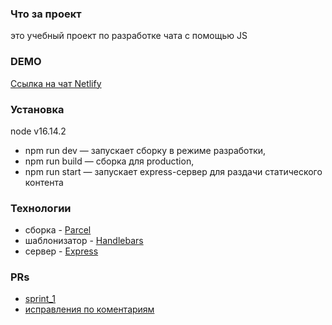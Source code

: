 ### Что за проект
 это учебный проект по разработке чата с помощью JS

### DEMO
[Ссылка на чат Netlify](https://resonant-sfogliatella-24f213.netlify.app/)

### Установка
node v16.14.2
 - npm run dev — запускает сборку в режиме разработки,
 - npm run build — сборка для production,
 - npm run start — запускает express-сервер для раздачи статического контента

### Технологии
 - сборка - [Parcel](https://parceljs.org/)
 - шаблонизатор - [Handlebars](https://handlebarsjs.com/)
 - сервер - [Express](https://expressjs.com/ru/)
 
 ### PRs
 - [sprint_1](https://github.com/nikita539/middle.messenger.praktikum.yandex/pull/1)
 - [исправления по коментариям](https://github.com/nikita539/middle.messenger.praktikum.yandex/pull/2)
